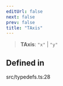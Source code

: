 ```yaml
---
editUrl: false
next: false
prev: false
title: "TAxis"
---
```


> **TAxis**: `"x"` \| `"y"`

## Defined in

src/typedefs.ts:28
